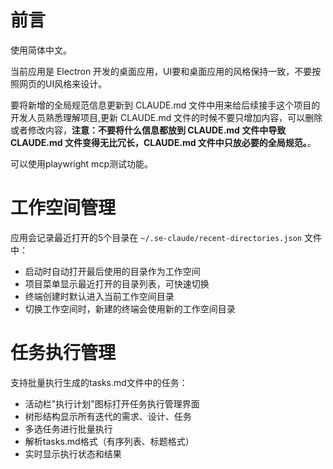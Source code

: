 # 前言 

使用简体中文。

当前应用是 Electron 开发的桌面应用，UI要和桌面应用的风格保持一致，不要按照网页的UI风格来设计。

要将新增的全局规范信息更新到 CLAUDE.md 文件中用来给后续接手这个项目的开发人员熟悉理解项目,更新 CLAUDE.md 文件的时候不要只增加内容，可以删除或者修改内容，**注意：不要将什么信息都放到 CLAUDE.md 文件中导致 CLAUDE.md 文件变得无比冗长，CLAUDE.md 文件中只放必要的全局规范。**。

可以使用playwright mcp测试功能。

# 工作空间管理

应用会记录最近打开的5个目录在 `~/.se-claude/recent-directories.json` 文件中：
- 启动时自动打开最后使用的目录作为工作空间
- 项目菜单显示最近打开的目录列表，可快速切换
- 终端创建时默认进入当前工作空间目录
- 切换工作空间时，新建的终端会使用新的工作空间目录

# 任务执行管理

支持批量执行生成的tasks.md文件中的任务：
- 活动栏"执行计划"图标打开任务执行管理界面
- 树形结构显示所有迭代的需求、设计、任务
- 多选任务进行批量执行
- 解析tasks.md格式（有序列表、标题格式）
- 实时显示执行状态和结果
